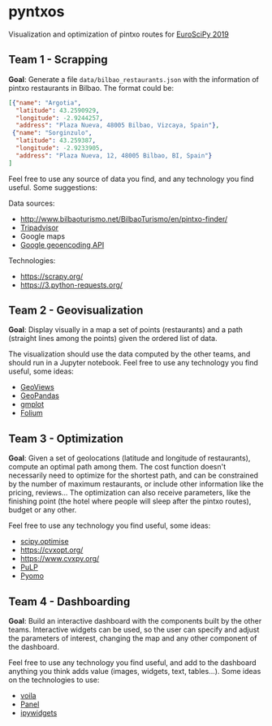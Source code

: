 # pyntxos
Visualization and optimization of pintxo routes for [EuroSciPy 2019](https://www.euroscipy.org/2019/)

## Team 1 - Scrapping

**Goal**: Generate a file `data/bilbao_restaurants.json` with the information of pintxo restaurants in Bilbao. The format could be:

```json
[{"name": "Argotia",
  "latitude": 43.2590929,
  "longitude": -2.9244257,
  "address": "Plaza Nueva, 48005 Bilbao, Vizcaya, Spain"},
 {"name": "Sorginzulo",
  "latitude": 43.259387,
  "longitude": -2.9233905,
  "address": "Plaza Nueva, 12, 48005 Bilbao, BI, Spain"}
]
```

Feel free to use any source of data you find, and any technology you find useful. Some suggestions:

Data sources:

- <http://www.bilbaoturismo.net/BilbaoTurismo/en/pintxo-finder/>
- [Tripadvisor](https://www.tripadvisor.co.uk/Restaurants-g187454-Bilbao_Province_of_Vizcaya_Basque_Country.html)
- Google maps
- [Google geoencoding API](https://developers.google.com/maps/documentation/geocoding/start)

Technologies:

- <https://scrapy.org/>
- <https://3.python-requests.org/>

## Team 2 - Geovisualization

**Goal**: Display visually in a map a set of points (restaurants) and a path (straight lines among the points) given the ordered list of data.

The visualization should use the data computed by the other teams, and should run in a Jupyter notebook. Feel free to use any technology you find useful, some ideas:

- [GeoViews](http://geoviews.org/)
- [GeoPandas](http://geopandas.org/)
- [gmplot](https://github.com/vgm64/gmplot)
- [Folium](https://github.com/python-visualization/folium)

## Team 3 - Optimization

**Goal**: Given a set of geolocations (latitude and longitude of restaurants), compute an optimal path among them. The cost function doesn't necessarily need to optimize for the shortest path, and can be constrained by the number of maximum restaurants, or include other information like the pricing, reviews... The optimization can also receive parameters, like the finishing point (the hotel where people will sleep after the pintxo routes), budget or any other.

Feel free to use any technology you find useful, some ideas:

- [scipy.optimise](https://docs.scipy.org/doc/scipy/reference/tutorial/optimize.html)
- <https://cvxopt.org/>
- <https://www.cvxpy.org/>
- [PuLP](https://github.com/coin-or/pulp)
- [Pyomo](http://www.pyomo.org/)

## Team 4 - Dashboarding

**Goal**: Build an interactive dashboard with the components built by the other teams. Interactive widgets can be used, so the user can specify and adjust the parameters of interest, changing the map and any other component of the dashboard.

Feel free to use any technology you find useful, and add to the dashboard anything you think adds value (images, widgets, text, tables...). Some ideas on the technologies to use:

- [voila](https://github.com/QuantStack/voila)
- [Panel](https://panel.pyviz.org/index.html)
- [ipywidgets](https://ipywidgets.readthedocs.io/en/stable/)
